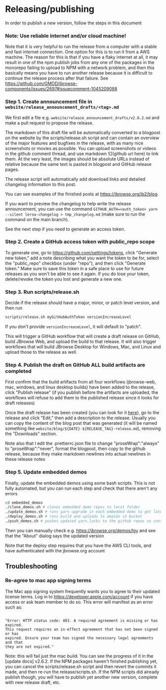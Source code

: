 # Releasing/publishing

In order to publish a new version, follow the steps in this document

### Note: Use reliable internet and/or cloud machine!

Note that it is very helpful to run the release from a computer with a stable
and fast internet connection. One option for this is to run it from a AWS
machine. The reason for this is that if you have a flaky internet at all, it may
result in one of the npm publish jobs from any one of the packages in the
monorepo failing to upload to NPM with a network problem, and then this
basically means you have to run another release because it is difficult to
continue the release process after that failure. See
https://github.com/GMOD/jbrowse-components/issues/2697#issuecomment-1045209088

### Step 1. Create announcement file in `website/release_announcement_drafts/<tag>.md`

We first edit a file e.g. `website/release_announcement_drafts/v2.6.2.md` and
make a pull request to propose the release.

The markdown of this draft file will be automatically converted to a blogpost on
the website by the scripts/release.sh script and can contain an overview of the
major features and bugfixes in the release, with as many nice screenshots or
movies as possible. You can upload screenshots or videos in the github comment
thread, and use markdown ![](github url here) to link them. At the very least,
the images should be absolute URLs instead of relative because the same text is
pasted in blogpost and GitHub release pages.

The release script will automatically add download links and detailed changelog
information to this post.

You can see examples of the finished posts at https://jbrowse.org/jb2/blog.

If you want to preview the changelog to help write the release announcement, you
can use the command
`GITHUB_AUTH=<auth_token> yarn --silent lerna-changelog > tmp_changelog.md`
(make sure to run the command on the main branch).

See the next step if you need to generate an access token.

### Step 2. Create a GitHub access token with public_repo scope

To generate one, go to https://github.com/settings/tokens, click "Generate new
token," add a note describing what you want the token to be for, select the
"public_repo" checkbox (under "repo"), and then click "Generate token." Make
sure to save this token in a safe place to use for future releases as you won't
be able to see it again. If you do lose your token, delete/revoke the token you
lost and generate a new one.

### Step 3. Run scripts/release.sh

Decide if the release should have a major, minor, or patch level version, and
then run

```bash
scripts/release.sh myGitHubAuthToken versionIncreaseLevel
```

If you don't provide `versionIncreaseLevel`, it will default to "patch".

This will trigger a GitHub workflow that will create a draft release on GitHub,
build JBrowse Web, and upload the build to that release. It will also trigger
workflows that will build JBrowse Desktop for Windows, Mac, and Linux and upload
those to the release as well.

### Step 4. Publish the draft on GitHub ALL build artifacts are completed

First confirm that the build artifacts from all four workflows (jbrowse-web,
mac, windows, and linux desktop builds) have been added to the release, click
"Publish release" (if you publish before the artifacts are uploaded, the
workflows will refuse to add them to the published release since it looks for
draft releases)

Once the draft release has been created (you can look for it
[here](https://github.com/GMOD/jbrowse-components/releases)), go to the release
and click "Edit," then add a description to the release. Usually you can copy
the content of the blog post that was generated (it will be named something like
`website/blog/${DATE}-${RELEASE_TAG}-release.md`), removing the "Downloads"
section.

Note also that I edit the .prettierrc.json file to change "proseWrap":"always"
to "proseWrap":"never", format the blogpost, then copy to the github release,
because they make markdown newlines into actual newlines in these release notes

### Step 5. Update embedded demos

Finally, update the embedded demos using some bash scripts. This is not fully
automated, but you can run each step and check that there aren't any errors

```bash
cd embedded_demos
./clone_demos.sh # clones embedded demo repos to local folder
./update_demos.sh # runs yarn upgrade in each embedded demo to get latest jbrowse code
./deploy_demos.sh # runs build and uploads to amazon s3 bucket
./push_demos.sh # pushes updated yarn.locks to the github repos so consumers get same lock file
```

Then you can manually check e.g. https://jbrowse.org/demos/lgv and see that the
"About" dialog says the updated version

Note that the deploy step requires that you have the AWS CLI tools, and have
authenticated with the jbrowse.org account

## Troubleshooting

### Re-agree to mac app signing terms

The Mac app signing system frequently wants you to agree to their updated
license terms. Log in to https://developer.apple.com/account if you have access
or ask team member to do so. This error will manifest as an error such as:

```

"Error: HTTP status code: 403. A required agreement is missing or has expired.
This request requires an in-effect agreement that has not been signed or has
expired. Ensure your team has signed the necessary legal agreements and that
they are not expired."
```

Note: this will fail just the mac build. You can see the progress of it in the
[update docs] v2.6.2. If the NPM packages haven't finished publishing yet, you
can cancel the scripts/release.sh script and then revert the commits it made,
and then re-run the release/scripts.sh. If the NPM scripts did already publish
though, you will have to publish yet another new version, complete with new
release draft, etc.
